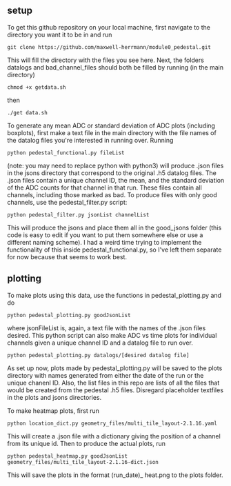 ## setup
To get this github repository on your local machine, first navigate to the directory you want it to be in and run
```
git clone https://github.com/maxwell-herrmann/module0_pedestal.git
```
This will fill the directory with the files you see here. Next, the folders datalogs and bad_channel_files should both be filled by running (in the main directory)
```
chmod +x getdata.sh
```
then 
```
./get data.sh
```
To generate any mean ADC or standard deviation of ADC plots (including boxplots), first make a text file in the main directory with the file names of the datalog files you're interested in running over. Running
```
python pedestal_functional.py fileList
```
(note: you may need to replace python with python3) will produce .json files in the jsons directory that correspond to the original .h5 datalog files. The .json files contain a unique channel ID, the mean, and the standard deviation of the ADC counts for that channel in that run. These files contain all channels, including those marked as bad. To produce files with only good channels, use the pedestal_filter.py script:
```
python pedestal_filter.py jsonList channelList
```
This will produce the jsons and place them all in the good_jsons folder (this code is easy to edit if you want to put them somewhere else or use a different naming scheme). I had a weird time trying to implement the functionality of this inside pedestal_functional.py, so I've left them separate for now because that seems to work best. 

## plotting

To make plots using this data, use the functions in pedestal_plotting.py and do 
```
python pedestal_plotting.py goodJsonList
```
where jsonFileList is, again, a text file with the names of the .json files desired. This python script can also make ADC vs time plots for individual channels given a unique channel ID and a datalog file to run over. 
```
python pedestal_plotting.py datalogs/[desired datalog file]
```
As set up now, plots made by pedestal_plotting.py will be saved to the plots directory with names generated from either the date of the run or the unique chanenl ID. Also, the list files in this repo are lists of all the files that would be created from the pedestal .h5 files. Disregard placeholder textfiles in the plots and jsons directories.

To make heatmap plots, first run
```
python location_dict.py geometry_files/multi_tile_layout-2.1.16.yaml
```
This will create a .json file with a dictionary giving the position of a channel from its unique id. Then to produce the actual plots, run
```
python pedestal_heatmap.py goodJsonList geometry_files/multi_tile_layout-2.1.16-dict.json
```
This will save the plots in the format (run_date)_ heat.png to the plots folder.
